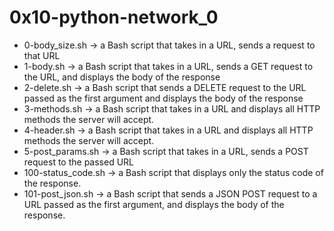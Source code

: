 # 0x10-python-network_0
- 0-body_size.sh -> a Bash script that takes in a URL, sends a request to that URL
- 1-body.sh -> a Bash script that takes in a URL, sends a GET request to the URL, and displays the body of the response
- 2-delete.sh ->  a Bash script that sends a DELETE request to the URL passed as the first argument and displays the body of the response
- 3-methods.sh -> a Bash script that takes in a URL and displays all HTTP methods the server will accept.
- 4-header.sh -> a Bash script that takes in a URL and displays all HTTP methods the server will accept.
- 5-post_params.sh -> a Bash script that takes in a URL, sends a POST request to the passed URL
- 100-status_code.sh -> a Bash script that displays only the status code of the response.
- 101-post_json.sh -> a Bash script that sends a JSON POST request to a URL passed as the first argument, and displays the body of the response.
